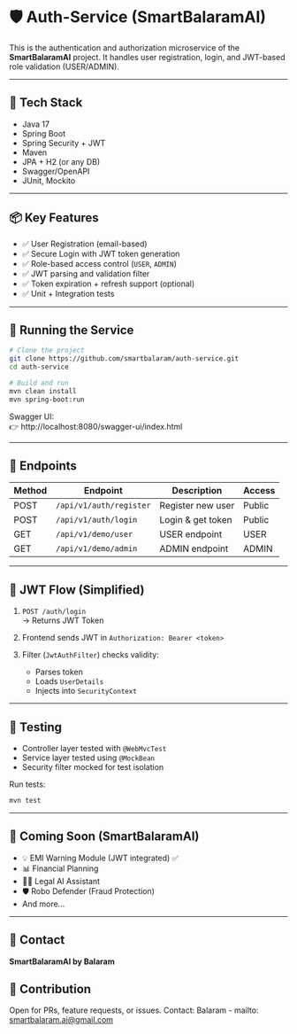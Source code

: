 # 🛡️ Auth-Service (SmartBalaramAI)

This is the authentication and authorization microservice of the **SmartBalaramAI** project. It handles user registration, login, and JWT-based role validation (USER/ADMIN).

---

## 🔧 Tech Stack

- Java 17  
- Spring Boot  
- Spring Security + JWT  
- Maven  
- JPA + H2 (or any DB)  
- Swagger/OpenAPI  
- JUnit, Mockito

---

## 📦 Key Features

- ✅ User Registration (email-based)  
- ✅ Secure Login with JWT token generation  
- ✅ Role-based access control (`USER`, `ADMIN`)  
- ✅ JWT parsing and validation filter  
- ✅ Token expiration + refresh support (optional)  
- ✅ Unit + Integration tests

---

## 🚀 Running the Service

```bash
# Clone the project
git clone https://github.com/smartbalaram/auth-service.git
cd auth-service

# Build and run
mvn clean install
mvn spring-boot:run
```

Swagger UI:  
👉 http://localhost:8080/swagger-ui/index.html

---

## 📁 Endpoints

| Method | Endpoint               | Description          | Access  |
|--------|------------------------|----------------------|---------|
| POST   | `/api/v1/auth/register` | Register new user    | Public  |
| POST   | `/api/v1/auth/login`    | Login & get token    | Public  |
| GET    | `/api/v1/demo/user`     | USER endpoint        | USER    |
| GET    | `/api/v1/demo/admin`    | ADMIN endpoint       | ADMIN   |

---

## 🔐 JWT Flow (Simplified)

1. `POST /auth/login`  
   → Returns JWT Token

2. Frontend sends JWT in `Authorization: Bearer <token>`

3. Filter (`JwtAuthFilter`) checks validity:
   - Parses token
   - Loads `UserDetails`
   - Injects into `SecurityContext`

---

## 🧪 Testing

- Controller layer tested with `@WebMvcTest`  
- Service layer tested using `@MockBean`  
- Security filter mocked for test isolation

Run tests:
```bash
mvn test
```

---

## 🔮 Coming Soon (SmartBalaramAI)

- 💡 EMI Warning Module (JWT integrated) ✅  
- 📊 Financial Planning  
- 👨‍⚖️ Legal AI Assistant  
- 🛡️ Robo Defender (Fraud Protection)  
- And more...

---

## 🤝 Contact

**SmartBalaramAI by Balaram**  
## 🤝 Contribution

Open for PRs, feature requests, or issues.
Contact: Balaram - mailto: smartbalaram.ai@gmail.com 